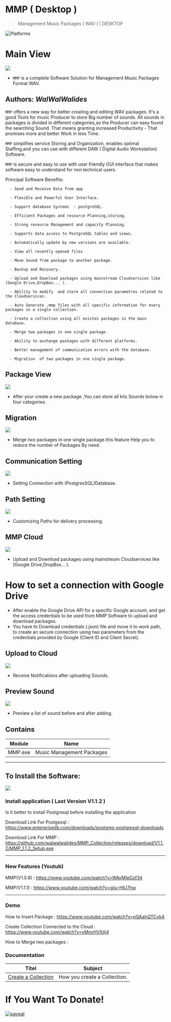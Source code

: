 # MMP ( Desktop )
> Management Music Packages ( WAV )  | DESKTOP

![Platforms](https://img.shields.io/badge/Supported%20platforms-Win32%20and%20Win64-red.svg)

# Main View
![](View/Img/MainView.png)

- `MMP` is a complete Software Solution for Management Music Packages Format WAV.


**Authors:**  *WalWalWalides*
------
 

`MMP` offers a new way for better creating and editing WAV packages.
It's a good Tools for music Producer to store Big number of sounds.
All sounds in packages is divided in different categories,so the Producer can easy found the searching Sound. 
That means granting increased Productivity - That promises more and better Work in less Time.

`MMP` simplifies service Storing and Organization, enables optimal Staffing,and you can use with different DAW ( Digital Audio Workstation) Software.


`MMP` is secure and easy to use with user friendly GUI interface that makes software easy to understand for non technical users.

Principal Software Benefits:

      - Send and Receive Data from app

      - Flexible and Powerful User Interface.
      
      - Support database Systems  : postgreSQL.

      - Efficient Packages and resource Planning,storing.

      - Strong resource Management and capacity Planning.
      
      - Supports data access to PostgreSQL tables and views.
      
      - Automatically update by new versions are available.
      
      - View all recently opened files
      
      - Move Sound from package to another package.
      
      - Backup and Recovery.
      
      - Upload and Download packages using mainstream Cloudservices like (Google Drive,DropBox... ).
      
      - Ability to modify  and store all connection parametres related to the Cloudservices.
      
      - Auto Generate .mmp files with all specific information for every packages in a single collection.
      
      - Create a collection using all existes packages in the main database.
      
      - Merge two packages in one single package.
      
      - Ability to exchange packages with different platforms.

      - Better management of communication errors with the database.

      - Migration  of two packages in one single package.

 ## Package View 
 
 ![](View/Img/PackagesView.png)  
 
 - After your create a new package ,You can store all kits Sounds bolow in four categories.

 ## Migration  
 
 ![](View/Img/MigrationView.png)   
 
 - Merge two packages in one single package.this feature Help you to reduce the number of Packages By need.

 ## Communication Setting   
 
 ![](View/Img/CommunicationSetting.png)   
 
 - Setting Connection with (PostgresSQL)Database.

## Path Setting

 ![](View/Img/PathSetting.png)   
 
 - Customizing Paths for delivery processing.


 ## MMP Cloud   
 
 ![](View/Img/CloudSettings.png) 
 
 
 - Upload and Download packages using mainstream Cloudservices like (Google Drive,DropBox... ).
 # How to set a connection  with Google Drive
 * After enable the Google Drive API for a specific Google account, and get the access credentials to be used from MMP Software to upload and download packages. 
 * You have to Download credentials (.json) file and move it to work path, to create an secure connection using two parameters from the credentials provided by Google (Client ID and Client Secret).
 
  ## Upload to Cloud   
 
 ![](View/Img/Upload_to_Cloud.png)   
 
 - Receive Notifications after uploading Sounds.
 ## Preview Sound
 
 ![](View/Img/SoundPreview.png)
 - Preview a list of sound before and after adding.


## Contains

| Module | Name | 
| --- | --- |
|MMP.exe|Music Management Packages |


------

## To Install the Software:
![](View/Img/Download_Symbole.png)

### Install application ( Last Version V1.1.2 )
Is it better to install Postgresql before installing the application 

Download Link For Postgesql : https://www.enterprisedb.com/downloads/postgres-postgresql-downloads

Download Link For MMP : https://github.com/walwalwalides/MMP_Collection/releases/download/V1.1.2/MMP_1.1.2_Setup.exe


------
### New Features (Youtub)
MMP(V1.0.8) :
https://www.youtube.com/watch?v=WAyMIeGzf34

MMP(V1.1.1) :
https://www.youtube.com/watch?v=gjiu-HlU7hw


------
### Demo
How to Insert Package : 
https://www.youtube.com/watch?v=pQAahQTCvkA

Create Collection Connected to the Cloud : 
https://www.youtube.com/watch?v=vMnvHVXiIj4

How to Merge two packages :


### Documentation 
|Titel|Subject|
| --- | --- |
|[Create a Collection](https://github.com/walwalwalides/MMP_Collection/blob/master/MMP_Desktop/Help/Collection.md)| How you create a Collection. 

# If You Want To Donate!

[![paypal](https://www.paypalobjects.com/en_US/i/btn/btn_donateCC_LG.gif)](https://www.paypal.com/cgi-bin/webscr?cmd=_s-xclick&hosted_button_id=Y79F36A9BGLHS&source=url)


